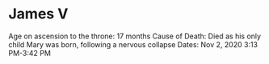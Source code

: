 # James V

Age on ascension to the throne: 17 months
Cause of Death: Died as his only child Mary was born, following a nervous collapse
Dates: Nov 2, 2020 3:13 PM-3:42 PM
